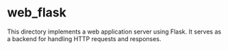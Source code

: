 # web_flask
This directory implements a web application server using Flask.
It serves as a backend for handling HTTP requests and responses.
